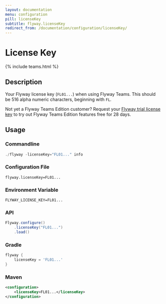 ```yaml
---
layout: documentation
menu: configuration
pill: licenseKey
subtitle: flyway.licenseKey
redirect_from: /documentation/configuration/licenseKey/
---
```


# License Key
{% include teams.html %}

## Description
Your Flyway license key (`FL01...`) when using Flyway Teams. This should be 516 alpha numeric characters, beginning with `FL`.

Not yet a Flyway Teams Edition customer? Request your <a href="" data-toggle="modal" data-target="#flyway-trial-license-modal">Flyway trial license key</a> to try out Flyway Teams Edition features free for 28 days.

## Usage

### Commandline
```powershell
./flyway -licenseKey="FL01..." info
```

### Configuration File
```properties
flyway.licenseKey=FL01...
```

### Environment Variable
```properties
FLYWAY_LICENSE_KEY=FL01...
```

### API
```java
Flyway.configure()
    .licenseKey("FL01...")
    .load()
```

### Gradle
```groovy
flyway {
    licenseKey = 'FL01...'
}
```

### Maven
```xml
<configuration>
    <licenseKey>FL01...</licenseKey>
</configuration>
```